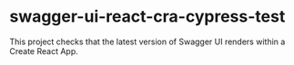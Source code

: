 # swagger-ui-react-cra-cypress-test

This project checks that the latest version of Swagger UI renders
within a Create React App.
